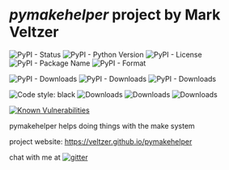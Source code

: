 
# *pymakehelper* project by Mark Veltzer

![PyPI - Status](https://img.shields.io/pypi/status/pymakehelper)
![PyPI - Python Version](https://img.shields.io/pypi/pyversions/pymakehelper)
![PyPI - License](https://img.shields.io/pypi/l/pymakehelper)
![PyPI - Package Name](https://img.shields.io/pypi/v/pymakehelper)
![PyPI - Format](https://img.shields.io/pypi/format/pymakehelper)

![PyPI - Downloads](https://img.shields.io/pypi/dd/pymakehelper)
![PyPI - Downloads](https://img.shields.io/pypi/dw/pymakehelper)
![PyPI - Downloads](https://img.shields.io/pypi/dm/pymakehelper)

![Code style: black](https://img.shields.io/badge/code%20style-black-000000.svg)
![Downloads](https://pepy.tech/badge/pymakehelper)
![Downloads](https://pepy.tech/badge/pymakehelper/month)
![Downloads](https://pepy.tech/badge/pymakehelper/week)

[![Known Vulnerabilities](https://snyk.io/test/github/veltzer/pymakehelper/badge.svg?targetFile=requirements.txt)](https://snyk.io/test/github/veltzer/pymakehelper?targetFile=requirements.txt)



pymakehelper helps doing things with the make system

project website: <https://veltzer.github.io/pymakehelper>

chat with me at [![gitter](https://badges.gitter.im/Join%20Chat.svg)](https://gitter.im/veltzer/mark.veltzer)


